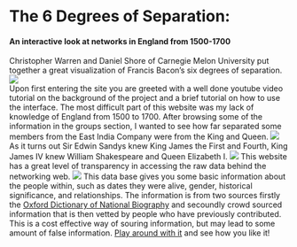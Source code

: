 ﻿# The 6 Degrees of Separation:
#### An interactive look at networks in England from 1500-1700
Christopher Warren and Daniel Shore of Carnegie Melon University put together a great visualization of Francis Bacon’s six degrees of separation. 
<img src="https://raw.githubusercontent.com/unm-digital-futures/digital-history-review/master/docs/map-critiques/images/6bacon_about.PNG">  
Upon first entering the site you are greeted with a well done youtube video tutorial on the background of the project and a brief tutorial on how to use the interface. The most difficult part of this website was my lack of knowledge of England from 1500 to 1700. After browsing some of the information in the groups section,  I wanted to see how far separated some members from the East India Company were from the King and Queen. 
<img src="https://raw.githubusercontent.com/unm-digital-futures/digital-history-review/master/docs/map-critiques/images/eastindia.PNG"> 
As it turns out Sir Edwin Sandys knew King James the First and Fourth, King James IV knew William Shakespeare and Queen Elizabeth I. 
<img src="https://raw.githubusercontent.com/unm-digital-futures/digital-history-review/master/docs/map-critiques/images/6bacon_web.png">
This website has a great level of transparency in accessing the raw data behind the networking web. 
<img src="https://raw.githubusercontent.com/unm-digital-futures/digital-history-review/master/docs/map-critiques/images/6bcaon_Data.png"> 
This data base gives you some basic information about the people within, such as dates they were alive, gender, historical significance, and relationships. The information is from two sources firstly the [Oxford Dictionary of National Biography](http://www.oxforddnb.com/index/0/101000990/) and secoundly crowd sourced information that is then vetted by people who have previously contributed. This is a cost effective way of souring information, but may lead to some amount of false information. [Play around with it](http://www.sixdegreesoffrancisbacon.com/) and see how you like it!
